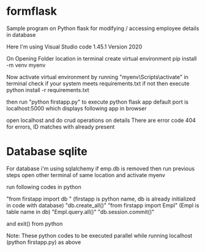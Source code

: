 # formflask
Sample program on Python flask for modifying / accessing employee details in database

Here I'm using Visual Studio code 1.45.1 Version 2020

On Opening Folder location in terminal create virtual environment
pip install -m venv myenv

Now activate virtual environment by running "myenv\Scripts\activate" in terminal
check if your system meets requirements.txt
if not then execute 
python install -r requirements.txt

then run "python firstapp.py" to execute python flask app
default port is localhost:5000 which displays following app in browser

open localhost and do crud operations on details
There are error code 404 for errors, ID matches with already present

# Database sqlite
For database i'm using sqlalchemy if emp.db is removed then run previous steps
open other terminal of same location and activate myenv

run following codes in python

"from firstapp import db "     (firstapp is python name, db is already initialized in code with database)
"db.create_all()"
"from firstapp import Empl"      (Empl is table name in db)
"Empl.query.all()"
"db.session.commit()"

and exit() from python

Note: These python codes to be executed parallel while running localhost (python firstapp.py) as above
